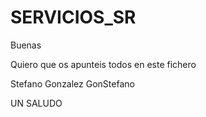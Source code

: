 # SERVICIOS_SR

Buenas 

Quiero que os apunteis todos en este fichero 

Stefano Gonzalez GonStefano


UN SALUDO 



